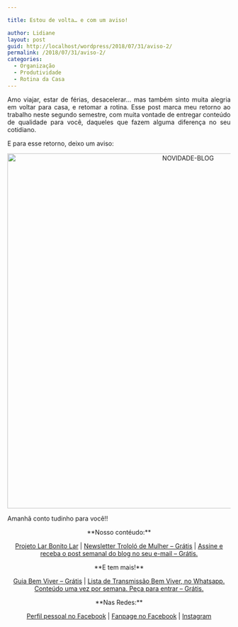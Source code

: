 ```yaml
---

title: Estou de volta… e com um aviso!

author: Lidiane
layout: post
guid: http://localhost/wordpress/2018/07/31/aviso-2/
permalink: /2018/07/31/aviso-2/
categories:
  - Organização
  - Produtividade
  - Rotina da Casa
---
```

<p align="justify">
  Amo viajar, estar de férias, desacelerar… mas também sinto muita alegria em voltar para casa, e retomar a rotina. Esse post marca meu retorno ao trabalho neste segundo semestre, com muita vontade de entregar conteúdo de qualidade para você, daqueles que fazem alguma diferença no seu cotidiano.
</p>

<p align="justify">
  E para esse retorno, deixo um aviso:
</p>

<p align="center">
  <img class="alignnone size-full wp-image-14656" src="http://www.trololodemulher.com.br/blog/wp-content/uploads/2018/07/NOVIDADE-BLOG.jpg" alt="NOVIDADE-BLOG" width="800" height="800" />
</p>

<p align="justify">
  Amanhã conto tudinho para você!!
</p>

<p align="center">
  **Nosso contéudo:**
</p>

<p align="center">
  <a href="http://www.trololodemulher.com.br/projeto-lar-bonito-lar/" target="_blank">Projeto Lar Bonito Lar</a> | <a href="http://www.trololodemulher.com.br/2018/02/28/newsletter/" target="_blank">Newsletter Trololó de Mulher – Grátis</a> | <a href="https://feedburner.google.com/fb/a/mailverify?uri=blogBichaFemea&loc=en_US" target="_blank">Assine e receba o post semanal do blog no seu e-mail – Grátis.</a>
</p>

<p align="center">
  **E tem mais!**
</p>

<p align="center">
  <a href="http://www.trololodemulher.com.br/2018/03/09/bem-viver/" target="_blank">Guia Bem Viver – Grátis</a> | <a href="https://api.whatsapp.com/send?1=pt_BR&phone=5581995307307" target="_blank">Lista de Transmissão Bem Viver, no Whatsapp. Conteúdo uma vez por semana. Peça para entrar – Grátis.</a>
</p>

<p align="center">
  **Nas Redes:**
</p>

<p align="center">
  <a href="https://www.facebook.com/lidiane.vasconcelos.94" target="_blank">Perfil pessoal no Facebook</a> | <a href="https://www.facebook.com/TrololoMulher/" target="_blank">Fanpage no Facebook</a> | <a href="https://www.instagram.com/trololodemulher/" target="_blank">Instagram</a>
</p>

<p align="justify">